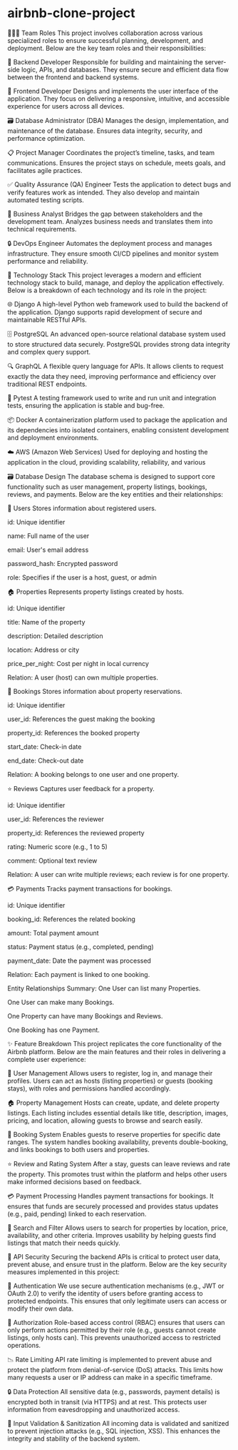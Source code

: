 # airbnb-clone-project
🧑‍🤝‍🧑 Team Roles
This project involves collaboration across various specialized roles to ensure successful planning, development, and deployment. Below are the key team roles and their responsibilities:

🔧 Backend Developer
Responsible for building and maintaining the server-side logic, APIs, and databases. They ensure secure and efficient data flow between the frontend and backend systems.

🎨 Frontend Developer
Designs and implements the user interface of the application. They focus on delivering a responsive, intuitive, and accessible experience for users across all devices.

🗃️ Database Administrator (DBA)
Manages the design, implementation, and maintenance of the database. Ensures data integrity, security, and performance optimization.

📋 Project Manager
Coordinates the project’s timeline, tasks, and team communications. Ensures the project stays on schedule, meets goals, and facilitates agile practices.

✅ Quality Assurance (QA) Engineer
Tests the application to detect bugs and verify features work as intended. They also develop and maintain automated testing scripts.

🧠 Business Analyst
Bridges the gap between stakeholders and the development team. Analyzes business needs and translates them into technical requirements.

🔒 DevOps Engineer
Automates the deployment process and manages infrastructure. They ensure smooth CI/CD pipelines and monitor system performance and reliability.

🧱 Technology Stack
This project leverages a modern and efficient technology stack to build, manage, and deploy the application effectively. Below is a breakdown of each technology and its role in the project:

🌐 Django
A high-level Python web framework used to build the backend of the application. Django supports rapid development of secure and maintainable RESTful APIs.

🗄️ PostgreSQL
An advanced open-source relational database system used to store structured data securely. PostgreSQL provides strong data integrity and complex query support.

🔍 GraphQL
A flexible query language for APIs. It allows clients to request exactly the data they need, improving performance and efficiency over traditional REST endpoints.

🧪 Pytest
A testing framework used to write and run unit and integration tests, ensuring the application is stable and bug-free.

📦 Docker
A containerization platform used to package the application and its dependencies into isolated containers, enabling consistent development and deployment environments.

☁️ AWS (Amazon Web Services)
Used for deploying and hosting the application in the cloud, providing scalability, reliability, and various


🗃️ Database Design
The database schema is designed to support core functionality such as user management, property listings, bookings, reviews, and payments. Below are the key entities and their relationships:

👤 Users
Stores information about registered users.

id: Unique identifier

name: Full name of the user

email: User's email address

password_hash: Encrypted password

role: Specifies if the user is a host, guest, or admin

🏠 Properties
Represents property listings created by hosts.

id: Unique identifier

title: Name of the property

description: Detailed description

location: Address or city

price_per_night: Cost per night in local currency

Relation: A user (host) can own multiple properties.

📅 Bookings
Stores information about property reservations.

id: Unique identifier

user_id: References the guest making the booking

property_id: References the booked property

start_date: Check-in date

end_date: Check-out date

Relation: A booking belongs to one user and one property.

⭐ Reviews
Captures user feedback for a property.

id: Unique identifier

user_id: References the reviewer

property_id: References the reviewed property

rating: Numeric score (e.g., 1 to 5)

comment: Optional text review

Relation: A user can write multiple reviews; each review is for one property.

💳 Payments
Tracks payment transactions for bookings.

id: Unique identifier

booking_id: References the related booking

amount: Total payment amount

status: Payment status (e.g., completed, pending)

payment_date: Date the payment was processed

Relation: Each payment is linked to one booking.

Entity Relationships Summary:
One User can list many Properties.

One User can make many Bookings.

One Property can have many Bookings and Reviews.

One Booking has one Payment.


✨ Feature Breakdown
This project replicates the core functionality of the Airbnb platform. Below are the main features and their roles in delivering a complete user experience:

👤 User Management
Allows users to register, log in, and manage their profiles. Users can act as hosts (listing properties) or guests (booking stays), with roles and permissions handled accordingly.

🏠 Property Management
Hosts can create, update, and delete property listings. Each listing includes essential details like title, description, images, pricing, and location, allowing guests to browse and search easily.

📅 Booking System
Enables guests to reserve properties for specific date ranges. The system handles booking availability, prevents double-booking, and links bookings to both users and properties.

⭐ Review and Rating System
After a stay, guests can leave reviews and rate the property. This promotes trust within the platform and helps other users make informed decisions based on feedback.

💳 Payment Processing
Handles payment transactions for bookings. It ensures that funds are securely processed and provides status updates (e.g., paid, pending) linked to each reservation.

🔎 Search and Filter
Allows users to search for properties by location, price, availability, and other criteria. Improves usability by helping guests find listings that match their needs quickly.

🔐 API Security
Securing the backend APIs is critical to protect user data, prevent abuse, and ensure trust in the platform. Below are the key security measures implemented in this project:

🔑 Authentication
We use secure authentication mechanisms (e.g., JWT or OAuth 2.0) to verify the identity of users before granting access to protected endpoints. This ensures that only legitimate users can access or modify their own data.

🛂 Authorization
Role-based access control (RBAC) ensures that users can only perform actions permitted by their role (e.g., guests cannot create listings, only hosts can). This prevents unauthorized access to restricted operations.

📉 Rate Limiting
API rate limiting is implemented to prevent abuse and protect the platform from denial-of-service (DoS) attacks. This limits how many requests a user or IP address can make in a specific timeframe.

🔒 Data Protection
All sensitive data (e.g., passwords, payment details) is encrypted both in transit (via HTTPS) and at rest. This protects user information from eavesdropping and unauthorized access.

🧪 Input Validation & Sanitization
All incoming data is validated and sanitized to prevent injection attacks (e.g., SQL injection, XSS). This enhances the integrity and stability of the backend system.
